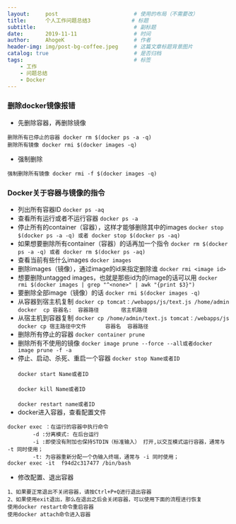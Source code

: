 ```yaml
---
layout:     post                        # 使用的布局（不需要改）
title:      个人工作问题总结3             # 标题 
subtitle:                               # 副标题
date:       2019-11-11                  # 时间
author:     AhogeK                      # 作者
header-img: img/post-bg-coffee.jpeg     # 这篇文章标题背景图片
catalog: true                           # 是否归档
tags:                                   # 标签
    - 工作
    - 问题总结
    - Docker
---
```


### 删除docker镜像报错
* 先删除容器，再删除镜像

```
删除所有已停止的容器 docker rm $(docker ps -a -q) 
删除所有镜像 docker rmi $(docker images -q)
```

* 强制删除

```
强制删除所有镜像 docker rmi -f $(docker images -q)
```

### Docker关于容器与镜像的指令
* 列出所有容器ID
``docker ps -aq``
* 查看所有运行或者不运行容器
``docker ps -a``
* 停止所有的container（容器），这样才能够删除其中的images
``docker stop $(docker ps -a -q) 或者 docker stop $(docker ps -aq)``
* 如果想要删除所有container（容器）的话再加一个指令
``docker rm $(docker ps -a -q) 或者 docker rm $(docker ps -aq)``
* 查看当前有些什么images
``docker images``
* 删除images（镜像），通过image的id来指定删除谁
``docker rmi <image id>``
* 想要删除untagged images，也就是那些id为的image的话可以用
``docker rmi $(docker images | grep "^<none>" | awk "{print $3}")``
* 要删除全部image（镜像）的话
``docker rmi $(docker images -q)``
* 从容器到宿主机复制
``docker cp tomcat：/webapps/js/text.js /home/admin``<br>
``docker  cp 容器名:  容器路径       宿主机路径``
* 从宿主机到容器复制
``docker cp /home/admin/text.js tomcat：/webapps/js``<br>
``docker cp 宿主路径中文件      容器名  容器路径``
* 删除所有停止的容器
``docker container prune``
* 删除所有不使用的镜像
``docker image prune --force --all或者docker image prune -f -a``
* 停止、启动、杀死、重启一个容器
``docker stop Name或者ID``<br>  
``docker start Name或者ID``<br>  
``docker kill Name或者ID``<br>  
``docker restart name或者ID``
* docker进入容器，查看配置文件
```
docker exec ：在运行的容器中执行命令
        -d :分离模式: 在后台运行
        -i :即使没有附加也保持STDIN（标准输入） 打开,以交互模式运行容器，通常与 -t 同时使用；
        -t: 为容器重新分配一个伪输入终端，通常与 -i 同时使用；
docker exec -it  f94d2c317477 /bin/bash
```
* 修改配置、退出容器
```
1、如果要正常退出不关闭容器，请按Ctrl+P+Q进行退出容器
2、如果使用exit退出，那么在退出之后会关闭容器，可以使用下面的流程进行恢复
使用docker restart命令重启容器
使用docker attach命令进入容器
```

